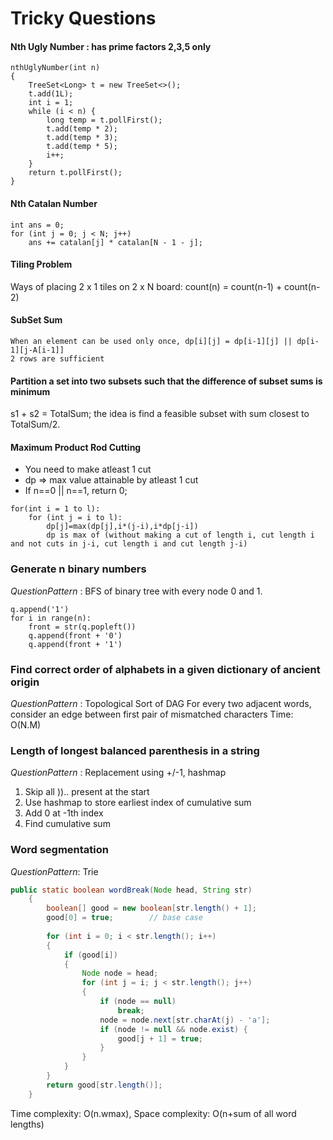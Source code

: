 # Tricky Questions
#### Nth Ugly Number : has prime factors 2,3,5 only
```
nthUglyNumber(int n)
{ 
    TreeSet<Long> t = new TreeSet<>();
    t.add(1L);
    int i = 1;
    while (i < n) {
        long temp = t.pollFirst();
        t.add(temp * 2);
        t.add(temp * 3);
        t.add(temp * 5);
        i++;
    }
    return t.pollFirst();
}
```    

#### Nth Catalan Number
```
int ans = 0;
for (int j = 0; j < N; j++)
    ans += catalan[j] * catalan[N - 1 - j];
```

#### Tiling Problem 
Ways of placing 2 x 1 tiles on 2 x N board: count(n) = count(n-1) + count(n-2)
 
#### SubSet Sum 
```
When an element can be used only once, dp[i][j] = dp[i-1][j] || dp[i-1][j-A[i-1]]
2 rows are sufficient
```

#### Partition a set into two subsets such that the difference of subset sums is minimum
s1 + s2 = TotalSum; the idea is find a feasible subset with sum closest to TotalSum/2.

#### Maximum Product Rod Cutting
* You need to make atleast 1 cut
* dp => max value attainable by atleast 1 cut
* If n==0 || n==1, return 0;
```
for(int i = 1 to l):
    for (int j = i to l):
        dp[j]=max(dp[j],i*(j-i),i*dp[j-i])
        dp is max of (without making a cut of length i, cut length i and not cuts in j-i, cut length i and cut length j-i)
```

### Generate n binary numbers
*QuestionPattern* : BFS of binary tree with every node 0 and 1.
```
q.append('1')
for i in range(n):
    front = str(q.popleft())
    q.append(front + '0')
    q.append(front + '1')
```
### Find correct order of alphabets in a given dictionary of ancient origin
*QuestionPattern* : Topological Sort of DAG
For every two adjacent words, consider an edge between first pair of mismatched characters
Time: O(N.M)

### Length of longest balanced parenthesis in a string
*QuestionPattern* : Replacement using +/-1, hashmap
1. Skip all )).. present at the start
2. Use hashmap to store earliest index of cumulative sum
3. Add 0 at -1th index
4. Find cumulative sum

### Word segmentation
*QuestionPattern*: Trie
```java
public static boolean wordBreak(Node head, String str)
    {
        boolean[] good = new boolean[str.length() + 1];
        good[0] = true;        // base case
 
        for (int i = 0; i < str.length(); i++)
        {
            if (good[i])
            {
                Node node = head;
                for (int j = i; j < str.length(); j++)
                {
                    if (node == null) 
                        break;
                    node = node.next[str.charAt(j) - 'a'];
                    if (node != null && node.exist) {
                        good[j + 1] = true;
                    }
                }
            }
        }
        return good[str.length()];
    }
```
Time complexity: O(n.wmax), Space complexity: O(n+sum of all word lengths)
